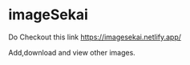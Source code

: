 # imageSekai
Do Checkout this link
https://imagesekai.netlify.app/

Add,download and view other images.
